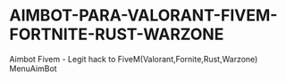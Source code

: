 # AIMBOT-PARA-VALORANT-FIVEM-FORTNITE-RUST-WARZONE
Aimbot Fivem - Legit hack to FiveM(Valorant,Fornite,Rust,Warzone) MenuAimBot
